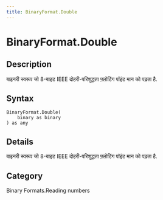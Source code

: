 ```yaml
---
title: BinaryFormat.Double
---
```


# BinaryFormat.Double


## Description

बाइनरी स्वरूप जो 8-बाइट IEEE दोहरी-परिशुद्धता फ़्लोटिंग पॉइंट मान को पढ़ता है.


## Syntax

```powerquery
BinaryFormat.Double(
    binary as binary
) as any
```


## Details

बाइनरी स्वरूप जो 8-बाइट IEEE दोहरी-परिशुद्धता फ़्लोटिंग पॉइंट मान को पढ़ता है.



## Category
Binary Formats.Reading numbers

